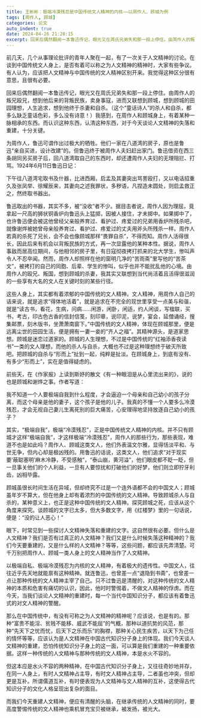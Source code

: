 ```yaml
---
title: 王彬彬：极端冷漠残忍是中国传统文人精神的内核——以周作人、顾城为例
tags: [周作人, 顾城]
categories: 论文
auto_indent: true
date: 2024-04-26 21:28:15
excerpt: 回来后偶然翻阅一本鲁迅传记，眼光又在周氏兄弟失和那一段上停住。由周作人的叛兄殴兄，想到他后来的背叛民族，卖身事寇，进而又联想到顾城，想到顾城的田园理想，人生追求，想到他终于杀妻和自杀。（这个“童话诗人”的杀人和自杀，都多么缺乏童话色彩，多么没有诗意！）我感到，在周作人和顾城身上，有着某种一脉相承的东西。而认识这种东西，认清这种东西，对于今天谈论人文精神的失落和重建，十分关键。
---
```

前几天，几个从事理论批评的青年人聚在一起，有了一次关于人文精神的讨论。在谈到中国传统文人身上，是否有着可以称之为人文精神的精神时，大家有些争议。有人认为，应该把人文精神与中国传统的文人精神区别开来。我觉得这种区分很有意思，且很有必要。

回来后偶然翻阅一本鲁迅传记，眼光又在周氏兄弟失和那一段上停住。由周作人的叛兄殴兄，想到他后来的背叛民族，卖身事寇，进而又联想到顾城，想到顾城的田园理想，人生追求，想到他终于杀妻和自杀。（这个“童话诗人”的杀人和自杀，都多么缺乏童话色彩，多么没有诗意！）我感到，在周作人和顾城身上，有着某种一脉相承的东西。而认识这种东西，认清这种东西，对于今天谈论人文精神的失落和重建，十分关键。

为周作人，鲁迅可谓作出过极大的牺牲。他们一家在八道湾的房子，原也是鲁迅“亲自买进，设计改建”的。但鲁迅终于被周作人夫妇赶出家门。鲁迅借资在西三条胡同另买房子后，回八道湾取自己的东西时，却还遭周作人夫妇的无理阻拦、打骂。1924年6月11日鲁迅日记：

下午往八道湾宅取书及什器，比进西厢，启孟及其妻突出骂詈殴打，又以电话招重久及张凤举、徐耀辰来，其妻向之述我罪状，多秽语，凡捏造未圆处，则启孟救正之，然终取书器出。

鲁迅取出的书器，其实不多，被“没收”者不少。据目击者说，周作人因为理屈，竟拿起一尺高的狮状铜香炉向鲁迅头上猛掷，因被人接住，才未掷中。如果掷中了，也许鲁迅便会被这他曾经父亲般养育过、看护过、疼爱过的兄弟用香炉所残杀吧，就像谢烨被她曾母亲般养育过、看护过、疼爱过的丈夫用斧头所残杀一样。周作人若真的杀死了兄长，会不会也像顾城那样“畏罪自杀”，不得而知。周作人活得很长，因此后来有机会以背叛民族的方式，再一次显露他的某种本性。据说，周作人事敌而居高位期间，与他相邻的房子里，有日寇彻夜拷打抓来的北大学生，惨叫声令人不忍卒闻。然而，周作人却照样在他的窗明几净的“苦雨斋”里写他的“苦茶文”，被拷打的自己的同胞、后辈、学生的惨叫，似乎也并不能扰乱他的心境。由周作人的殴兄、叛国，想到顾城的杀妻，我其实又联想到当代尚活着且活得很滋润的一些享有大名的文人在关键时刻的某些行径。

这些人身上，其实都有着浓郁的中国传统的文人精神。文人精神，用周作人自己的话来说，就是追求“得体地活着”，就是追求在不完全的现世里享受一点美与和谐，就是“读古书，看花，生病，问病……闲游，闲卧，闲适，约人闲谈，写楹联，买书，考古，印古色古香的信封信笺，刻印章，说印泥，说梦，宴会，延僧诵经，搜集邮票，刻木版书，坐萧萧南窗下。”中国传统的文人精神，体现在顾城那里，便是远离尘世的田园生活，便是拥有一妻一妾的“齐人之福”。其精神源头，是道家思想。顾城是迷恋过道家的。顾城的人生理想，不过是中国传统的“红袖添香夜读书”一类的文人理想，而他的杀人与自杀，大概也不过是这种理想终于破灭所致吧。把顾城的自杀与“形而上”扯到一起，纯粹是扯淡。在顾城身上，到底有没有、有多少“形而上”，实在是值得疑虑的。

前些天，在《作家报》上读到斯妤的散文《有一种眼泪是从心里流出来的》，说的也是顾城和谢烨之事。作者写道：

我不知道一个人要极端自我到什么程度，才会逼迫一个母亲和自己幼小的孩子分离，而这个母亲是他的妻子，这个孩子是他的儿子。我真的不懂一个人要多么冷漠残忍，才会无视自己妻儿生离死别的巨大痛苦，心安理得地坚持放逐自己幼小的孩子？

其实，“极端自我”，极端“冷漠残忍”，正是中国传统文人精神的内核。并不只有顾城才这样“极端自我”，才这样极端“冷漠残忍”，周作人的那些行为，那些表现，难道不也是如此吗？周作人、顾城这类文人，他们外表温文尔雅，显得恬淡平和、与世无争，但内心却是极凶残的。用鲁迅的话说，这类文人，他们追求“对于现实要‘蔽聪塞明’麻木冷静，不受感触”，“泰山崩，黄河溢”，他们眼皮都不眨一眨，但一旦事关他们的个人利益，一旦有人要惊扰和打破他们的好梦，他们则立即狞牙利齿，凶相毕露。

顾城虽很长时间生活在异域，但却终究不过是一个连外语都不会的中国文人；顾城虽年岁不算大，但在他身上却有着浓烈的中国传统的文人精神。导致顾城杀人与自杀的，某种意义上，也正是这种中国传统的文人精神。探究顾城之死，应该从这个角度来探究。谈顾城的文字已太多，但大多数文字，用《红楼梦》里的一句话说，便是：“没的让人恶心！”

眼下，时常见到一些探讨人文精神失落和重建的文字。这自然很有必要。但什么是人文精神？我们是否有过真正的人文精神？我们又是什么时候失落这种精神的？我们今天要重建的，又是什么样的人文精神？等等，这些问题，都应该先弄清楚。可千万别把周作人、顾城一类人身上的文人精神当作了人文精神。

以极端自私、极端冷漠残忍为内核的文人精神，有着极大的遗传性。中国文人，往往近乎先天地就能禀有这种精神。就连鲁迅，也曾差一点“退隐到书斋”，也曾差一点让那种传统的文人精神主宰了自己。只不过鲁迅是清醒的，对这种传统的文人精神的本质和危害有痛切的认识，因此，他时时警惕着，不做文人精神的俘虏。而在今天，当我们谈论人文精神的重建时，每一个当代中国知识分子，都应该有着鲁迅式的对文人精神的警醒。

那么在中国传统中，有没有可称之为人文精神的精神呢？应该说，也是有的。那种“富贵不能淫、贫贱不能移、威武不能屈”的气概，那种以道抗势的风范，那种“先天下之忧而忧，后天下之乐而乐”的胸襟，那种关心民生疾苦，以天下为己任的情怀等等，应该认为是人文精神在中国古代知识分子身上的体现。我们今天谈人文精神的重建，恐怕传统知识分子身上的这一面，可以算是我们重建的一种重要依据。这样一种传统的人文精神与那种传统的文人精神，本是水火不容的。

但这本应是水火不容的两种精神，在中国古代知识分子身上，又往往奇妙地并存，在同一人身上，有时人文精神占主导，有时文人精神占主导，二者虽也冲突，但却更是互补。所谓儒道互补，有时便表现为人文精神与文人精神的互补，这使得古代知识分子的文化人格呈现出复杂的面目。

而我们今天重建人文精神，便应有清醒的头脑，在继承传统的人文精神的同时，要高度警惕传统的文人精神也乘机冒充宝贝被继承，被发扬，被光大。
